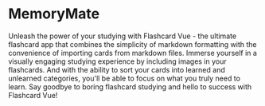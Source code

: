 # MemoryMate

Unleash the power of your studying with Flashcard Vue - the ultimate flashcard app that combines the simplicity of markdown formatting with the convenience of importing cards from markdown files. Immerse yourself in a visually engaging studying experience by including images in your flashcards. And with the ability to sort your cards into learned and unlearned categories, you'll be able to focus on what you truly need to learn. Say goodbye to boring flashcard studying and hello to success with Flashcard Vue!